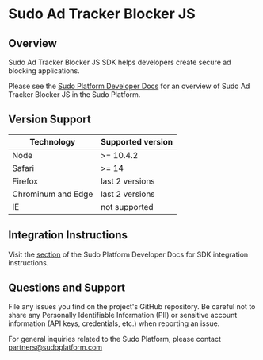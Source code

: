 # Sudo Ad Tracker Blocker JS

## Overview

Sudo Ad Tracker Blocker JS SDK helps developers create secure ad blocking applications.

Please see the [Sudo Platform Developer Docs](https://sudoplatform.com/docs) for an overview of Sudo Ad Tracker Blocker JS in the Sudo Platform.

## Version Support

| Technology         | Supported version |
| ------------------ | ----------------- |
| Node               | >= 10.4.2         |
| Safari             | >= 14             |
| Firefox            | last 2 versions   |
| Chrominum and Edge | last 2 versions   |
| IE                 | not supported     |

## Integration Instructions

Visit the [section](https://sudoplatform.com/docs) of the Sudo Platform Developer Docs for SDK integration instructions.

## Questions and Support

File any issues you find on the project's GitHub repository. Be careful not to share any Personally Identifiable Information (PII) or sensitive account information (API keys, credentials, etc.) when reporting an issue.

For general inquiries related to the Sudo Platform, please contact [partners@sudoplatform.com](mailto:partners@sudoplatform.com)

